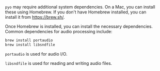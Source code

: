 `pyo` may require additional system dependencies. On a Mac, you can install these using Homebrew. If you don't have Homebrew installed, you can install it from https://brew.sh/.

Once Homebrew is installed, you can install the necessary dependencies. Common dependencies for audio processing include:

```bash
brew install portaudio
brew install libsndfile
```

`portaudio` is used for audio I/O.

`libsndfile` is used for reading and writing audio files.
